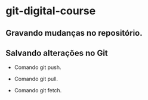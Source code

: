 ﻿# git-digital-course

## Gravando mudanças no repositório.

## Salvando alterações no Git

* Comando git push.

* Comando git pull.

* Comando git fetch.
